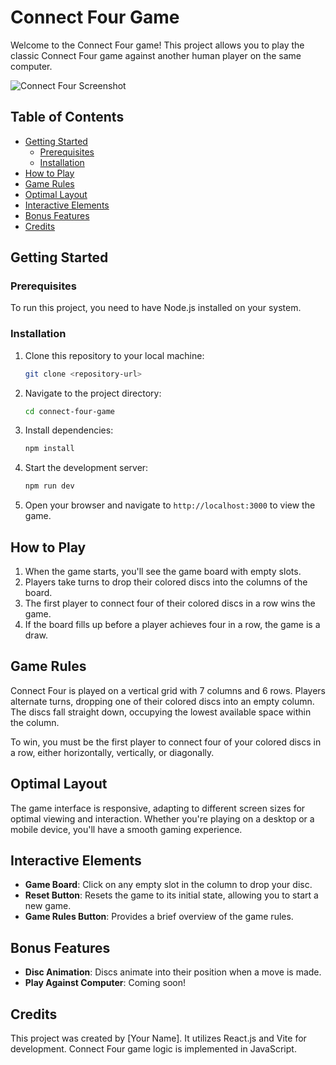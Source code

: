# Connect Four Game

Welcome to the Connect Four game! This project allows you to play the classic Connect Four game against another human player on the same computer.

![Connect Four Screenshot](./screenshot.png)

## Table of Contents

- [Getting Started](#getting-started)
  - [Prerequisites](#prerequisites)
  - [Installation](#installation)
- [How to Play](#how-to-play)
- [Game Rules](#game-rules)
- [Optimal Layout](#optimal-layout)
- [Interactive Elements](#interactive-elements)
- [Bonus Features](#bonus-features)
- [Credits](#credits)

## Getting Started

### Prerequisites

To run this project, you need to have Node.js installed on your system.

### Installation

1. Clone this repository to your local machine:

   ```bash
   git clone <repository-url>
   ```

2. Navigate to the project directory:

   ```bash
   cd connect-four-game
   ```

3. Install dependencies:

   ```bash
   npm install
   ```

4. Start the development server:

   ```bash
   npm run dev
   ```

5. Open your browser and navigate to `http://localhost:3000` to view the game.

## How to Play

1. When the game starts, you'll see the game board with empty slots.
2. Players take turns to drop their colored discs into the columns of the board.
3. The first player to connect four of their colored discs in a row wins the game.
4. If the board fills up before a player achieves four in a row, the game is a draw.

## Game Rules

Connect Four is played on a vertical grid with 7 columns and 6 rows. Players alternate turns, dropping one of their colored discs into an empty column. The discs fall straight down, occupying the lowest available space within the column.

To win, you must be the first player to connect four of your colored discs in a row, either horizontally, vertically, or diagonally.

## Optimal Layout

The game interface is responsive, adapting to different screen sizes for optimal viewing and interaction. Whether you're playing on a desktop or a mobile device, you'll have a smooth gaming experience.

## Interactive Elements

- **Game Board**: Click on any empty slot in the column to drop your disc.
- **Reset Button**: Resets the game to its initial state, allowing you to start a new game.
- **Game Rules Button**: Provides a brief overview of the game rules.

## Bonus Features

- **Disc Animation**: Discs animate into their position when a move is made.
- **Play Against Computer**: Coming soon!

## Credits

This project was created by [Your Name]. It utilizes React.js and Vite for development. Connect Four game logic is implemented in JavaScript.
